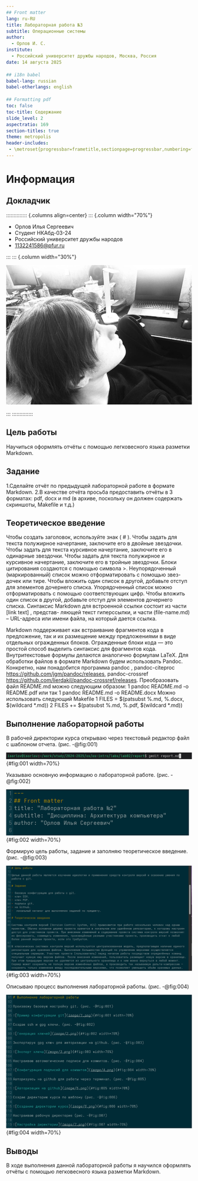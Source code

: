 ```yaml
---
## Front matter
lang: ru-RU
title: Лабораторная работа №3
subtitle: Операционные системы
author:
  - Орлов И. С.
institute:
  - Российский университет дружбы народов, Москва, Россия
date: 14 августа 2025

## i18n babel
babel-lang: russian
babel-otherlangs: english

## Formatting pdf
toc: false
toc-title: Содержание
slide_level: 2
aspectratio: 169
section-titles: true
theme: metropolis
header-includes:
 - \metroset{progressbar=frametitle,sectionpage=progressbar,numbering=fraction}
---
```


# Информация

## Докладчик

:::::::::::::: {.columns align=center}
::: {.column width="70%"}

  * Орлов Илья Сергеевич
  * Студент НКАбд-03-24
  * Российский университет дружбы народов
  * [1132241586@pfur.ru](1132241586@pfur.ru)

:::
::: {.column width="30%"}

![](image/rutnixya.jpg)

:::
::::::::::::::

## Цель работы

Научиться оформлять отчёты с помощью легковесного языка разметки Markdown.

## Задание

1.Сделайте отчёт по предыдущей лабораторной работе в формате Markdown.
2.В качестве отчёта просьба предоставить отчёты в 3 форматах: pdf, docx и md (в архиве,
поскольку он должен содержать скриншоты, Makefile и т.д.)

## Теоретическое введение

Чтобы создать заголовок, используйте знак ( # ).
Чтобы задать для текста полужирное начертание, заключите его в двойные звездочки.
Чтобы задать для текста курсивное начертание, заключите его в одинарные звездочки.
Чтобы задать для текста полужирное и курсивное начертание, заключите его в тройные
звездочки.
Блоки цитирования создаются с помощью символа >.
Неупорядоченный (маркированный) список можно отформатировать с помощью звез-
дочек или тире.
Чтобы вложить один список в другой, добавьте отступ для элементов дочернего списка.
Упорядоченный список можно отформатировать с помощью соответствующих цифр.
Чтобы вложить один список в другой, добавьте отступ для элементов дочернего списка.
Синтаксис Markdown для встроенной ссылки состоит из части [link text] , представ-
ляющей текст гиперссылки, и части (file-name.md) – URL-адреса или имени файла,
на который дается ссылка.

Markdown поддерживает как встраивание фрагментов кода в предложение, так и их
размещение между предложениями в виде отдельных огражденных блоков. Огражденные
блоки кода — это простой способ выделить синтаксис для фрагментов кода. 
Внутритекстовые формулы делаются аналогично формулам LaTeX. 
Для обработки файлов в формате Markdown будем использовать Pandoc. Конкретно, нам понадобится программа pandoc ,
pandoc-citeproc https://github.com/jgm/pandoc/releases, pandoc-crossref
https://github.com/lierdakil/pandoc-crossref/releases.
Преобразовать файл README.md можно следующим образом:
1 pandoc README.md -o README.pdf
или так
1 pandoc README.md -o README.docx
Можно использовать следующий Makefile
1 FILES = $(patsubst %.md, %.docx, $(wildcard *.md))
2 FILES += $(patsubst %.md, %.pdf, $(wildcard *.md))

## Выполнение лабораторной работы

В рабочей директории курса открываю через текстовый редактор файл с шаблоном отчета. (рис. -@fig:001)

![Редактирование отчета](image/1.png){#fig:001 width=70%}

Указываю основную информацию о лабораторной работе. (рис. -@fig:002)

![Заполнение основной информации](image/2.png){#fig:002 width=70%}

Формирую цель работы, задание и заполняю теоретическое введение. (рис. -@fig:003)

![Цель работы, задание и теоретическое введение](image/3.png){#fig:003 width=70%}

Описываю процесс выполнения лабораторной работы. (рис. -@fig:004)

![Выполнение отчета по лабораторной работе](image/4.png){#fig:004 width=70%}

## Выводы

В ходе выполнения данной лабораторной работы я научился оформлять отчёты с помощью легковесного языка разметки Markdown.
